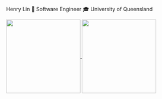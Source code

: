 ## 

<!--
**Heng-YiLin/Heng-YiLin** is a ✨ _special_ ✨ repository because its `README.md` (this file) appears on your GitHub profile.

Here are some ideas to get you started:

- 🔭 I’m currently working on ...
- 🌱 I’m currently learning ...
- 👯 I’m looking to collaborate on ...
- 🤔 I’m looking for help with ...
- 💬 Ask me about ...
- 📫 How to reach me: ...
- 😄 Pronouns: ...
- ⚡ Fun fact: ...
-->
Henry Lin
💼 Software Engineer 
🎓 University of Queensland

<a href="https://github.com/Heng-YiLin/github-readme-stats">
  <img height=200 align="center" src="https://github-readme-stats.vercel.app/api?username=Heng-YiLin" />
</a>
<a href="https://github.com/Heng-YiLin/convoychat">
  <img height=200 align="center" src="https://github-readme-stats.vercel.app/api/top-langs?username=Heng-YiLin&layout=compact&langs_count=8&card_width=320" />
</a>
